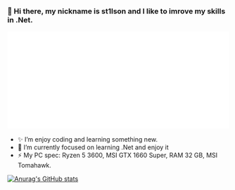 ### 👋 Hi there, my nickname is st1lson and I like to imrove my skills in .Net.

![Alt Text](https://github.com/st1lson/st1lson/blob/main/docs/images/image.png)

* ✨ I’m enjoy coding and learning something new.
* 🌱 I’m currently focused on learning .Net and enjoy it
* ⚡ My PC spec: Ryzen 5 3600, MSI GTX 1660 Super, RAM 32 GB, MSI Tomahawk.

[![Anurag's GitHub stats](https://github-readme-stats.vercel.app/api?username=st1lson&show_icons=true&theme=gotham)](https://github.com/anuraghazra/github-readme-stats)
